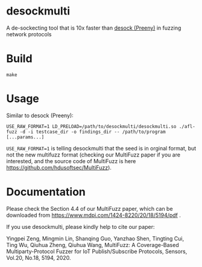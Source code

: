 # desockmulti
A de-sockecting tool that is 10x faster than [desock (Preeny)](https://github.com/zardus/preeny) in fuzzing network protocols

# Build
`make`

# Usage
Similar to desock (Preeny):

`USE_RAW_FORMAT=1 LD_PRELOAD=/path/to/desockmulti/desockmulti.so ./afl-fuzz -d -i testcase_dir -o findings_dir -- /path/to/program [...params...]`

`USE_RAW_FORMAT=1` is telling desockmulti that the seed is in orginal format, but not the new multifuzz format (checking our MultiFuzz paper if you are interested, and the source code of MultiFuzz is here https://github.com/hdusoftsec/MultiFuzz).

# Documentation
Please check the Section 4.4 of our MultiFuzz paper, which can be downloaded from https://www.mdpi.com/1424-8220/20/18/5194/pdf .

If you use desockmulti, please kindly help to cite our paper: 

Yingpei Zeng, Mingmin Lin, Shanqing Guo, Yanzhao Shen, Tingting Cui, Ting Wu, Qiuhua Zheng, Qiuhua Wang, MultiFuzz: A Coverage-Based Multiparty-Protocol Fuzzer for IoT Publish/Subscribe Protocols, Sensors, Vol.20, No.18, 5194, 2020.
